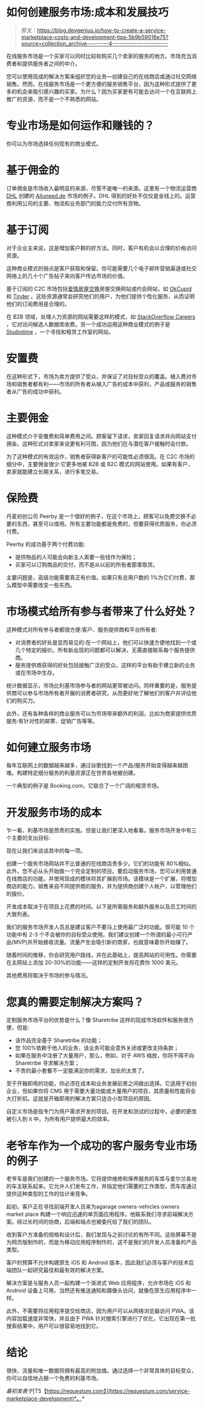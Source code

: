 # 如何创建服务市场:成本和发展技巧

> 原文：<https://blog.devgenius.io/how-to-create-a-service-marketplace-costs-and-development-tips-5b9b59016e75?source=collection_archive---------4----------------------->

在线服务市场是一个买家可以同时比较和购买几个卖家的服务的地方。市场充当消费者和提供服务者之间的中介。

您可以使用现成的解决方案来组织您的业务—创建自己的在线商店或通过社交网络销售。然而，在线服务市场是一个更方便的服务销售平台，因为这种形式提供了更多的机会来吸引感兴趣的买家。为什么？因为买家更有可能去访问一个在互联网上推广的资源，而不是一个不熟悉的网站。

# 专业市场是如何运作和赚钱的？

你可以为市场选择任何现有的商业模式。

# 基于佣金的

订单佣金是市场收入最明显的来源，尽管不是唯一的来源。这里有一个物流运营商 [DHL](https://www.dhl.de/de/privatkunden.html) 创建的 [Alluneed.de](https://www.dhl.de/de/privatkunden/information/allyouneed-marktplatz.html) 市场的例子。DHL 得到的好处不仅仅是金钱上的。运营商利用公司的主要、物流和业务部门的能力交付所有货物。

# 基于订阅

对于企业主来说，这是增加客户群的好方法。同时，客户有机会以合理的价格访问资源。

这种商业模式的弱点是客户获取和保留。你可能需要几个电子邮件营销渠道或社交网络上的几十个广告帖子来向客户传达市场的价值。

基于订阅的 C2C 市场包括[爱情房屋交换](http://www.lovehomeswap.com/)房屋交换网站或约会网站，如 [OkCupid](http://www.okcupid.com/) 和 [Tinder](https://tinder.com/) 。这些资源通常会研究他们的用户，为他们提供个性化服务，从而证明他们的订阅费用是合理的。

在 B2B 领域，处理人力资源的网站需要这样的模式，如 [StackOverflow Careers](http://careers.stackoverflow.com/) ，它对访问候选人数据库收费。另一个成功运用这种商业模式的例子是 [Studiotime](http://www.studiotime.io/) ，一个寻找和租赁工作室的网站。

# 安置费

在这种形式下，市场为卖方提供了受众，并保证了对目标受众的覆盖。植入费对市场和销售者都有利——市场的所有者从植入广告的成本中获利，产品或服务的销售者从广告的成功中获利。

# 主要佣金

这种模式介于安置费和简单费用之间。顾客留下请求，卖家回复请求并向网站支付佣金。这种形式对卖家来说更有利可图，因为他们在与潜在客户接触时会付款。

为了这种模式的有效运作，销售者获得新客户的可能性必须很高。在 C2C 市场的细分中，主要佣金很少:它更多地被 B2B 或 B2C 模式的网站使用。如果有客户，卖家就能建立长期关系，进行多笔交易。

# 保险费

丹麦初创公司 Peerby 是一个很好的例子，在这个市场上，顾客可以免费交换不必要的东西，甚至可以借用。所有主要功能都是免费的，但要获得优质服务，你必须付费。

Peerby 的成功基于两个付费功能:

*   提供物品的人可能会向新主人索要一些钱作为保险；
*   买家可以订购商品的交付，而不是从以前的所有者那里取货。

主要问题是，高级功能需要真正有价值。如果只有总用户数的 1%为它们付费，那么模型中需要改变一些东西。

# 市场模式给所有参与者带来了什么好处？

这种模式对所有参与者都很方便:客户、服务提供商和平台所有者:

*   对消费者的好处是显而易见的:在一个网站上，他们可以快速方便地找到一个或几个特定的报价。所有新出现的问题都可以解决，无需直接联系每个服务提供商。
*   服务提供商获得的好处包括接触广泛的受众。这样的平台有助于建立新的业务或在市场中生存。

统计数据显示，市场比利基市场参与者的网站更常被访问。同样重要的是，服务提供商可以参与市场所有者开展的消费者研究，从而更好地了解他们的客户并评估他们的购买力。

此外，还有各种各样的商业服务可以为市场带来额外的利润，比如为商家提供优质服务:有针对性的邮寄、促销广告等等。

# 如何建立服务市场

每年互联网上的数据越来越多，通过谷歌找到一个产品/服务开始变得越来越困难。构建特定细分服务的利基资源正在世界各地被创建。

一个典型的例子是 Booking.com，它联合了一个广阔的租赁市场。

# 开发服务市场的成本

乍一看，利基市场是昂贵的实施。但是让我们更深入地看看。服务市场开发中有三个主要的支出目标:

现在让我们来谈谈其中的每一项。

创建一个服务市场网站并不比普通的在线商店贵多少。它们的功能有 80%相似。此外，您不必从头开始做一个完全定制的项目。要启动服务市场，您可以利用普通在线商店的功能，并使用现成的模块将其扩展到市场。该模块是一个扩展，将增加商店的能力，销售来自不同提供商的服务，并为提供商创建个人帐户，以管理他们的报价。

开发成本取决于在项目上花费的时间。以下是所需服务和额外服务以及员工时间的大致列表。

我们的服务市场开发人员总是建议客户不要马上使用最广泛的功能。很可能 10 个功能中有 2-3 个不会被你的目标受众使用。我们建议创建一个所谓的最小可行产品(MVP)并开始接收流量。流量产生会吸引新的商家，也就意味着你开始赚了。

随着时间的推移，你会研究用户路线，并在此基础上，提高网站的可用性。你需要在主网站上添加 20-30%的功能——这样的定制开发将花费你 1000 美元。

其他费用将取决于市场的参与情况。

# 您真的需要定制解决方案吗？

定制服务市场平台的优势是什么？像 Sharetribe 这样的现成市场软件和服务很方便，但是:

*   该作品完全基于 Sharetribe 的功能；
*   您 100%依赖于他人的业务，该业务可能会意外关闭或更改支持条款；
*   如果在服务中注册了大量用户，那么，例如，对于 AWS 缩放，你将不得不向 Sharetribe 寻求解决方案；
*   不贵的最小套餐不一定能满足你的需求，加长的太贵了。

至于开箱即用的功能，你必须在成本和业务发展前景之间做出选择。它适用于初创企业，但如果你将 CMS 用于需要大量功能或大量用户的项目，其质量和性能将会大打折扣。这就是开箱即用的解决方案只适合小型项目的原因。

自定义市场是指专门为用户需求开发的项目。在开发和测试的过程中，必要的更改被引入到 it 中，为所有用户提供最大的效率。

# 老爷车作为一个成功的客户服务专业市场的例子

老爷车是我们创建的一个服务市场。它将提供维修和保养服务的车库与爱尔兰各地的车主联系起来。它允许人们发布工作，并指定他们需要的工作类型，而车库通过提供这种类型的工作的估计来竞争。

起初，客户正在寻找前端开发人员来为аgarage owners-vehicles owners market place 构建一个响应迅速的单页面应用程序。他联系我们寻求前端解决方案。经过长时间的协商，后端和端点也被委托给了我们的团队。

收到客户方准备的规格和设计后，我们发现与之前讨论的有所不同。这些屏幕不是为网页版制作的，而是为移动应用程序制作的，这不是我们的开发人员准备的产品类型。

客户的预算不允许构建原生 iOS 和 Android 版本，因此我们必须与客户的技术后端团队一起研究最佳和最有效的解决方案。

解决方案是与服务人员一起构建一个渐进式 Web 应用程序，允许市场在 iOS 和 Android 设备上可用，当然还有推送通知和摄像头访问，就像在原生应用程序中一样。

此外，不需要将应用程序提交给商店，因为用户可以从网络浏览器访问 PWA。该内容加载速度非常快，并且由于 PWA 针对搜索引擎进行了优化，它出现在第一批搜索结果中，用户可以很容易地找到它。

# 结论

很快，流量和唯一数据将拥有最高的附加值。通过选择一个非常具体的目标受众，你可以自信地占据一个免费的利基市场。

*最初发表于*[T5【https://requestum.com】](https://requestum.com/service-marketplace-development)*。*